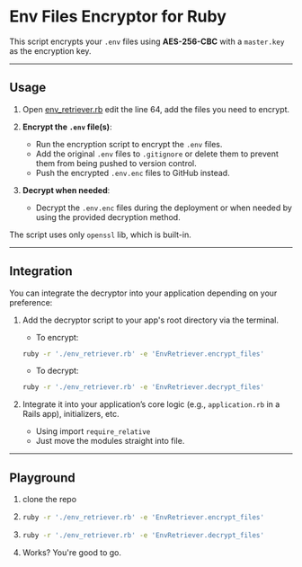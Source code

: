 # Env Files Encryptor for Ruby

This script encrypts your `.env` files using **AES-256-CBC** with a `master.key` as the encryption key.

---

## Usage
1. Open [env_retriever.rb](env_retriever.rb) edit the line 64, add the files you need to encrypt.
2. **Encrypt the `.env` file(s)**:
    - Run the encryption script to encrypt the `.env` files.
    - Add the original `.env` files to `.gitignore` or delete them to prevent them from being pushed to version control.
    - Push the encrypted `.env.enc` files to GitHub instead.

3. **Decrypt when needed**:
    - Decrypt the `.env.enc` files during the deployment or when needed by using the provided decryption method.

The script uses only `openssl` lib, which is built-in. 

---

## Integration

You can integrate the decryptor into your application depending on your preference:

1. Add the decryptor script to your app's root directory via the terminal.
      
   - To encrypt:
   ```bash
   ruby -r './env_retriever.rb' -e 'EnvRetriever.encrypt_files'
   ```
   
   - To decrypt:
   ```bash
   ruby -r './env_retriever.rb' -e 'EnvRetriever.decrypt_files'
   ```

2. Integrate it into your application’s core logic (e.g., `application.rb` in a Rails app), initializers, etc.
   - Using import `require_relative`
   - Just move the modules straight into file.

---

## Playground

1. clone the repo
2. ```bash
   ruby -r './env_retriever.rb' -e 'EnvRetriever.encrypt_files'
   ```
3. ```bash
   ruby -r './env_retriever.rb' -e 'EnvRetriever.decrypt_files'
   ```
4. Works? You're good to go.
